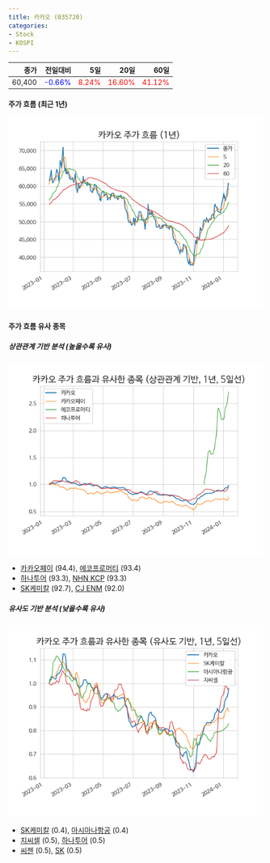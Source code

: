 ```yaml
---
title: 카카오 (035720)
categories:
- Stock
- KOSPI
---
```


|종가|전일대비|5일|20일|60일|
|---:|-------:|--:|---:|---:|
|60,400|<span style="color: blue">-0.66%</span>|<span style="color: red">8.24%</span>|<span style="color: red">16.60%</span>|<span style="color: red">41.12%</span>|

<!-- more -->


#### 주가 흐름 (최근 1년)
![035720](/assets/images/stock/035720.png)


#### 주가 흐름 유사 종목


##### 상관관계 기반 분석 (높을수록 유사)
![035720](/assets/images/stock/035720_corr.png)
- [카카오페이](/377300/) (94.4), [에코프로머티](/450080/) (93.4)
- [하나투어](/039130/) (93.3), [NHN KCP](/060250/) (93.3)
- [SK케미칼](/285130/) (92.7), [CJ ENM](/035760/) (92.0)


##### 유사도 기반 분석 (낮을수록 유사)	
![035720](/assets/images/stock/035720_sim.png)
- [SK케미칼](/285130/) (0.4), [아시아나항공](/020560/) (0.4)
- [지씨셀](/144510/) (0.5), [하나투어](/039130/) (0.5)
- [씨젠](/096530/) (0.5), [SK](/034730/) (0.5)